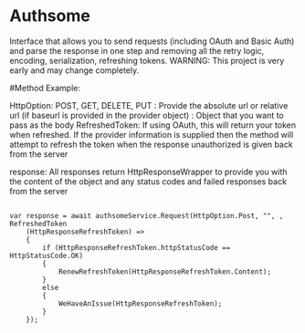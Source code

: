 # Authsome
Interface that allows you to send requests (including OAuth and Basic Auth) and parse the response in one step and removing all the retry logic, encoding, serialization, refreshing tokens. WARNING: This project is very early and may change completely.


#Method Example:

HttpOption: POST, GET, DELETE, PUT
<URL>: Provide the absolute url or relative url (if baseurl is provided in the provider object)
<MYOBJECT>: Object that you want to pass as the body
RefreshedToken: If using OAuth, this will return your token when refreshed. If the provider information is supplied then the method will attempt to refresh the token when the response unauthorized is given back from the server

response: All responses return HttpResponseWrapper<your-return-object> to provide you with the content of the object and any status codes and failed responses back from the server

<pre><code>
var response = await authsomeService.Request<Item_Create_Response_Rootobject>(HttpOption.Post, "<URL>", <MYOBJECT>, RefreshedToken
    (HttpResponseRefreshToken) =>
    {
        if (HttpResponseRefreshToken.httpStatusCode == HttpStatusCode.OK)
        {
            RenewRefreshToken(HttpResponseRefreshToken.Content);
        }
        else
        {
            WeHaveAnIssue(HttpResponseRefreshToken);
        }
    });
</code></pre>
